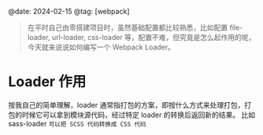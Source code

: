 @date: 2024-02-15
@tag: [webpack]

> 在平时自己由零搭建项目时，虽然基础配置都比较熟悉，比如配置 file-loader, url-loader, css-loader 等，配置不难，但究竟是怎么起作用的呢，今天就来说说如何编写一个 Webpack Loader。

# Loader 作用

按我自己的简单理解，loader 通常指打包的方案，即按什么方式来处理打包，打包的时候它可以拿到模块源代码，经过特定 loader 的转换后返回新的结果。
比如 sass-loader `可以把 SCSS 代码转换成 CSS 代码`
